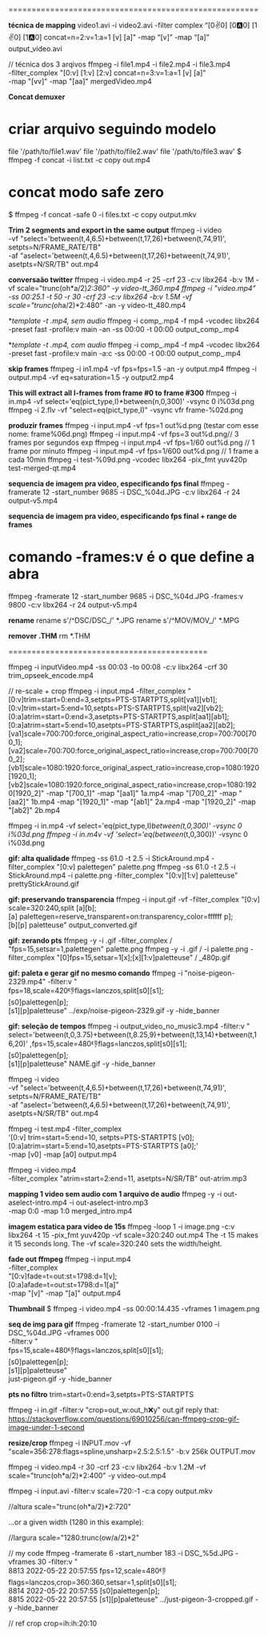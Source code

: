 ======================================================

**técnica de mapping**
video1.avi -i video2.avi -filter complex “[0:v:0] [0:a:0] [1:v:0] [1:a:0] concat=n=2:v=1:a=1 [v] [a]” -map “[v]” -map “[a]” output_video.avi

// técnica dos 3 arqivos
ffmpeg -i file1.mp4 -i file2.mp4 -i file3.mp4 \
-filter_complex "[0:v] [1:v] [2:v]
concat=n=3:v=1:a=1 [v] [a]" \
-map "[vv]" -map "[aa]" mergedVideo.mp4

**Concat demuxer**
# criar arquivo seguindo modelo
file '/path/to/file1.wav'
file '/path/to/file2.wav'
file '/path/to/file3.wav'
$ ffmpeg -f concat -i list.txt -c copy out.mp4
# concat modo safe zero
$ ffmpeg -f concat -safe 0 -i files.txt -c copy output.mkv

**Trim 2 segments and export in the same output**
ffmpeg -i video \
       -vf "select='between(t,4,6.5)+between(t,17,26)+between(t,74,91)',
            setpts=N/FRAME_RATE/TB" \
       -af "aselect='between(t,4,6.5)+between(t,17,26)+between(t,74,91)',
            asetpts=N/SR/TB" out.mp4

**conversaão twitter**
ffmpeg -i video.mp4 -r 25 -crf 23 -c:v libx264 -b:v 1M -vf scale="trunc(oh*a/2)*2:360" -y video-tt_360.mp4
ffmpeg -i "video.mp4" -ss 00:25.1 -t 50 -r 30 -crf 23 -c:v libx264 -b:v 1.5M -vf scale="trunc(oh*a/2)*2:480" -an -y  video-tt_480.mp4

**template -t *.mp4, sem audio**
 ffmpeg -i comp_.mp4 -f mp4 -vcodec libx264 -preset fast -profile:v main -an -ss 00:00 -t 00:00 output_comp_.mp4

**template -t *.mp4, com audio**
 ffmpeg -i comp_.mp4 -f mp4 -vcodec libx264 -preset fast -profile:v main -a:c -ss 00:00 -t 00:00 output_comp_.mp4

**skip frames**
ffmpeg -i in1.mp4 -vf fps=fps=1.5 -an -y output.mp4
ffmpeg -i output.mp4 -vf eq=saturation=1.5 -y output2.mp4

**This will extract all I-frames from frame #0 to frame #300**
ffmpeg -i in.mp4 -vf select='eq(pict_type,I)*between(n,0,300)' -vsync 0 i%03d.png
ffmpeg -i 2.flv -vf "select=eq(pict_type\,I)" -vsync vfr frame-%02d.png

**produzir frames**
ffmpeg -i input.mp4 -vf fps=1 out%d.png (testar com esse nome: frame%06d.png)
ffmpeg -i input.mp4 -vf fps=3 out%d.png// 3 frames por segundos exp
ffmpeg -i input.mp4 -vf fps=1/60 out%d.png // 1 frame por minuto
ffmpeg -i input.mp4 -vf fps=1/600 out%d.png // 1 frame a cada 10min
ffmpeg -i test-%09d.png -vcodec libx264 -pix_fmt yuv420p test-merged-qt.mp4

**sequencia de imagem pra video, especificando fps final**
ffmpeg -framerate 12 -start_number 9685 -i DSC_%04d.JPG -c:v libx264 -r 24 output-v5.mp4

**sequencia de imagem pra video, especificando fps final + range de frames**
# comando -frames:v é o que define a abra
ffmpeg -framerate 12 -start_number 9685 -i DSC_%04d.JPG -frames:v 9800 -c:v libx264 -r 24  output-v5.mp4

**rename**
rename s'/^DSC/DSC_/' *.JPG
rename s'/^MOV/MOV_/' *.MPG

**remover .THM**
rm *.THM

===========================================

ffmpeg -i inputVideo.mp4 -ss 00:03 -to 00:08 -c:v libx264 -crf 30 trim_opseek_encode.mp4

// re-scale + crop
ffmpeg -i input.mp4 -filter_complex
"[0:v]trim=start=0:end=3,setpts=PTS-STARTPTS,split[va1][vb1];
 [0:v]trim=start=5:end=10,setpts=PTS-STARTPTS,split[va2][vb2];
 [0:a]atrim=start=0:end=3,asetpts=PTS-STARTPTS,asplit[aa1][ab1];
 [0:a]atrim=start=5:end=10,asetpts=PTS-STARTPTS,asplit[aa2][ab2];
 [va1]scale=700:700:force_original_aspect_ratio=increase,crop=700:700[700_1];
 [va2]scale=700:700:force_original_aspect_ratio=increase,crop=700:700[700_2];
 [vb1]scale=1080:1920:force_original_aspect_ratio=increase,crop=1080:1920[1920_1];
 [vb2]scale=1080:1920:force_original_aspect_ratio=increase,crop=1080:1920[1920_2]"
-map "[700_1]"  -map "[aa1]" 1a.mp4
-map "[700_2]"  -map "[aa2]" 1b.mp4
-map "[1920_1]" -map "[ab1]" 2a.mp4
-map "[1920_2]" -map "[ab2]" 2b.mp4

ffmpeg -i in.mp4 -vf select='eq(pict_type,I)*between(t\,0\,300)' -vsync 0 i%03d.png
ffmpeg -i in.m4v -vf 'select='eq(between*(t\,0\,300))' -vsync 0 i%03d.png

**gif: alta qualidade**
ffmpeg -ss 61.0 -t 2.5 -i StickAround.mp4 -filter_complex "[0:v] palettegen" palette.png
ffmpeg -ss 61.0 -t 2.5 -i StickAround.mp4 -i palette.png -filter_complex "[0:v][1:v] paletteuse" prettyStickAround.gif

**gif: preservando transparencia**
ffmpeg -i input.gif -vf -filter_complex "[0:v] scale=320:240,split [a][b];\
[a] palettegen=reserve_transparent=on:transparency_color=ffffff p]; \
[b][p] paletteuse" output_converted.gif

**gif: zerando pts**
ffmpeg -y -i .gif  -filter_complex /
"fps=15,setsar=1,palettegen" palette.png
ffmpeg -y  -i .gif /
-i palette.png -filter_complex "[0]fps=15,setsar=1[x];[x][1:v]paletteuse" /
_480p.gif

**gif: paleta e gerar gif no mesmo comando**
ffmpeg -i "noise-pigeon-2329.mp4" -filter:v " \
fps=18,scale=420:-1:flags=lanczos,split[s0][s1]; \
[s0]palettegen[p]; \
[s1][p]paletteuse" ../exp/noise-pigeon-2329.gif -y -hide_banner

**gif: seleção de tempos**
ffmpeg -i output_video_no_music3.mp4 -filter:v " \
select='between(t\,0,3.75)+between(t\,8.25,9)+between(t\,13,14)+between(t\,16,20)'
,fps=15,scale=480:-1:flags=lanczos,split[s0][s1]; \
[s0]palettegen[p]; \
[s1][p]paletteuse" NAME.gif -y -hide_banner

ffmpeg -i video \
       -vf "select='between(t,4,6.5)+between(t,17,26)+between(t,74,91)',
            setpts=N/FRAME_RATE/TB" \
       -af "aselect='between(t,4,6.5)+between(t,17,26)+between(t,74,91)',
            asetpts=N/SR/TB" out.mp4

ffmpeg -i test.mp4 -filter_complex \
'[0:v] trim=start=5:end=10, setpts=PTS-STARTPTS [v0]; \
 [0:a]atrim=start=5:end=10,asetpts=PTS-STARTPTS [a0];'\
 -map [v0] -map [a0]  output.mp4

ffmpeg -i video.mp4 \
-filter_complex "atrim=start=2:end=11, asetpts=N/SR/TB" out-atrim.mp3

**mapping 1 video sem audio com 1 arquivo de audio**
ffmpeg -y -i out-aselect-intro.mp4 -i out-aselect-intro.mp3 \
-map 0:0 -map 1:0 merged_intro.mp4


**imagem estatica para video de 15s**
ffmpeg -loop 1 -i image.png -c:v libx264 -t 15 -pix_fmt yuv420p -vf scale=320:240 out.mp4
    The -t 15 makes it 15 seconds long.
    The -vf scale=320:240 sets the width/height.


**fade out ffmpeg**
ffmpeg -i input.mp4 \
    -filter_complex \
        "[0:v]fade=t=out:st=1798:d=1[v]; \
         [0:a]afade=t=out:st=1798:d=1[a]" \
     -map "[v]" -map "[a]" output.mp4

**Thumbnail**
$ ffmpeg -i video.mp4 -ss 00:00:14.435 -vframes 1 imagem.png

**seq de img para gif**
ffmpeg -framerate 12 -start_number 0100 -i DSC_%04d.JPG -vframes 000 \
 -filter:v " \
fps=15,scale=480:-1:flags=lanczos,split[s0][s1]; \
[s0]palettegen[p]; \
[s1][p]paletteuse" \
just-pigeon.gif -y -hide_banner

**pts no filtro**
trim=start=0:end=3,setpts=PTS-STARTPTS


ffmpeg -i in.gif -filter:v "crop=out_w:out_h:x:y" out.gif
reply that: https://stackoverflow.com/questions/69010256/can-ffmpeg-crop-gif-image-under-1-second

**resize/crop**
ffmpeg -i INPUT.mov -vf "scale=356:278:flags=spline,unsharp=2.5:2.5:1.5" -b:v 256k OUTPUT.mov

ffmpeg -i video.mp4 -r 30 -crf 23 -c:v libx264 -b:v 1.2M -vf scale="trunc(oh*a/2)*2:400" -y video-out.mp4

ffmpeg -i input.avi -filter:v scale=720:-1 -c:a copy output.mkv

//altura
scale="trunc(oh*a/2)*2:720"

...or a given width (1280 in this example):

//largura
scale="1280:trunc(ow/a/2)*2"



// my code
ffmpeg -framerate 6 -start_number 183 -i DSC_%5d.JPG -vframes 30 -filter:v " \
 8813  2022-05-22 20:57:55 fps=12,scale=480:-1:flags=lanczos,crop=360:360,setsar=1,split[s0][s1]; \
 8814  2022-05-22 20:57:55 [s0]palettegen[p]; \
 8815  2022-05-22 20:57:55 [s1][p]paletteuse" ../just-pigeon-3-cropped.gif -y -hide_banner
 
// ref crop crop=ih:ih:20:10
